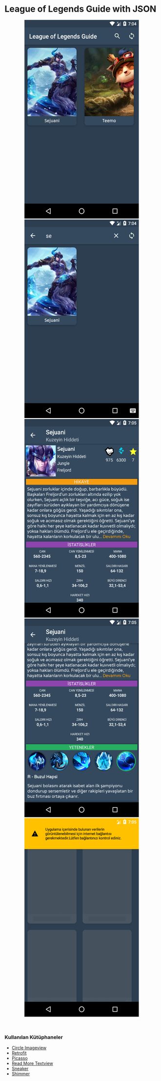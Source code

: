# League of Legends Guide with JSON
<p align="center">
  <img src="https://raw.githubusercontent.com/erkaneroglu/leagueoflegends/master/image/ss1.png" width="375" height="650">
  <img src="https://raw.githubusercontent.com/erkaneroglu/leagueoflegends/master/image/ss5.png" width="375" height="650">
  <img src="https://raw.githubusercontent.com/erkaneroglu/leagueoflegends/master/image/ss4.png" width="375" height="650">
  <img src="https://raw.githubusercontent.com/erkaneroglu/leagueoflegends/master/image/ss3.png" width="375" height="650">
  <img src="https://raw.githubusercontent.com/erkaneroglu/leagueoflegends/master/image/ss2.png" width="375" height="650">
 </p>
 <br>
 <h3> <b>Kullanılan Kütüphaneler</b> </h3>
 <ul>
  <li><a href="https://github.com/hdodenhof/CircleImageView">Circle Imageview</a></li>
  <li><a href="https://github.com/square/retrofit">Retrofit</a></li>
  <li><a href="https://github.com/square/picasso">Picasso</a></li>
  <li><a href="https://github.com/bravoborja/ReadMoreTextView">Read More Textview</a></li>
  <li><a href="https://github.com/Hamadakram/Sneaker">Sneaker</a></li>
  <li><a href="https://github.com/facebook/shimmer-android">Shimmer</a></li>
</ul>
